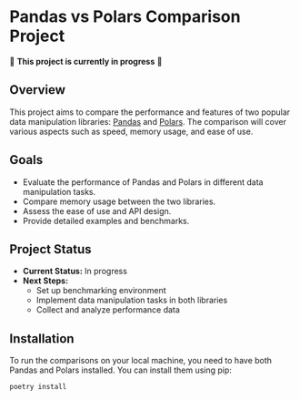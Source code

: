 # Pandas vs Polars Comparison Project

🚧 **This project is currently in progress** 🚧

## Overview

This project aims to compare the performance and features of two popular data manipulation libraries: [Pandas](https://pandas.pydata.org/) and [Polars](https://www.pola.rs/). The comparison will cover various aspects such as speed, memory usage, and ease of use.

## Goals

- Evaluate the performance of Pandas and Polars in different data manipulation tasks.
- Compare memory usage between the two libraries.
- Assess the ease of use and API design.
- Provide detailed examples and benchmarks.

## Project Status

- **Current Status:** In progress
- **Next Steps:** 
  - Set up benchmarking environment
  - Implement data manipulation tasks in both libraries
  - Collect and analyze performance data

## Installation

To run the comparisons on your local machine, you need to have both Pandas and Polars installed. You can install them using pip:

```bash
poetry install
```
